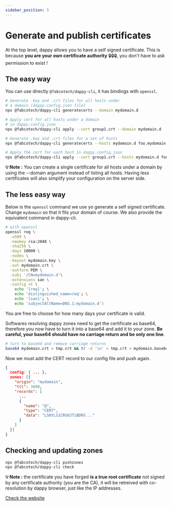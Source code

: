 ```yaml
---
sidebar_position: 5
---
```


# Generate and publish certificates

At the top level, dappy allows you to have a self signed certificate. This is because **you are your own certificate authority** 🔒🔒🔒, you don't have to ask permission to exist !

## The easy way

You can use directly `@fabcotech/dappy-cli`, it has bindings with `openssl`.

```bash
# Generate .key and .crt files for all hosts under 
# a domain (dappy.config.json file)
npx @fabcotech/dappy-cli generatecerts --domain mydomain.d

# Apply cert for all hosts under a domain
# in dappy.config.json
npx @fabcotech/dappy-cli apply --cert group1.crt --domain mydomain.d

# Generate .key and .crt files for a set of hosts
npx @fabcotech/dappy-cli generatecerts --hosts mydomain.d foo.mydomain.d

# Apply the cert for each host in dappy.config.json
npx @fabcotech/dappy-cli apply --cert group1.crt --hosts mydomain.d foo.mydomain.d
```

**💡 Note :** You can create a single certificate for all hosts under a domain by using the --domain argument instead of listing all hosts. Having less certificates will also simplify your configuration on the server side.

## The less easy way

Below is the `openssl` command we use yo generate a self signed certificate. Change `mydomain` so that it fits your domain of course. We also provide the equivalent command in dappy-cli.

```bash
# with openssl
openssl req \
  -x509 \
  -newkey rsa:2048 \
  -sha256 \
  -days 10000 \
  -nodes \
  -keyout mydomain.key \
  -out mydomain.crt \
  -outform PEM \
  -subj '/CN=mydomain.d'\
  -extensions san \
  -config <( \
    echo '[req]'; \
    echo 'distinguished_name=req'; \
    echo '[san]'; \
    echo 'subjectAltName=DNS.1:mydomain.d')
```

You are free to choose for how many days your certificate is valid.

Softwares resolving dappy zones need to get the certificate as base64, therefore you now have to turn it into a base64 and add it to your zone. **Be careful, your base64 should have no carriage return and be only one line**.

```bash
# turn to base64 and remove carriage returns
base64 mydomain.crt > tmp.crt && tr -d '\n' < tmp.crt > mydomain.base64
```

Now we must add the CERT record to our config file and push again.

```json title="dappy.config.json"
{
  config: { ... },
  zones: [{
    "origin": "mydomain",
    "ttl": 3600,
    "records": [
      ...
      {
        "name": "@",
        "type": "CERT",
        "data": "LS0tLS1CRUdJTiBDRV..."
      }
    ]
  }]
}
```

## Checking and updating zones

```bash
npx @fabcotech/dappy-cli pushzones
npx @fabcotech/dappy-cli check
```

**💡 Note :** the certificate you have forged **is a true root certificate** not signed by any certificate authority (you are the CA), it will be retreived with co-resolution by dappy browser, just like the IP addresses.

[Check the website](check_the_website.md)